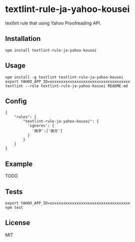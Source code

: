 # textlint-rule-ja-yahoo-kousei
textlint rule that using Yahoo Proofreading API.

## Installation

```
npm install textlint-rule-ja-yahoo-kousei
```

## Usage

```
npm install -g textlint textlint-rule-ja-yahoo-kousei
export YAHOO_APP_ID=xxxxxxxxxxxxxxxxxxxxxxxxxxxxxxxxxxxx
textlint --rule textlint-rule-ja-yahoo-kousei README.md
```

## Config

```
{
    "rules": {
        "textlint-rule-ja-yahoo-kousei": {
          'ignores': {
            '用字':['彼方']
          }
        }
    }
}
```

## Example
TODO

## Tests

```
export YAHOO_APP_ID=xxxxxxxxxxxxxxxxxxxxxxxxxxxxxxxxxxxx
npm test
```

## License
MIT
